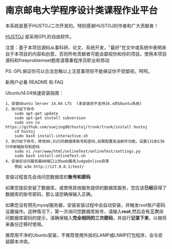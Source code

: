 南京邮电大学程序设计类课程作业平台
======
本系统是基于HUSTOJ二次开发的。特别感谢HUSTOJ的作者和广大贡献者！

[HUSTOJ](https://github.com/zhblue/hustoj/) 是采用GPL的自由软件。

注意：基于本项目源码从事科研、论文、系统开发，"最好"在文中或系统中表明来自于本项目的内容和创意，否则所有贡献者可能会鄙视你和你的项目。使用本项目源码和freeproblemset题库请尊重程序员职业和劳动

PS: GPL保证你可以合法忽略以上注意事项但不能保证你不受鄙视，呵呵。

新用户必看 README 和 FAQ

Ubuntu14.04快速安装指南：

    1、安装Ubuntu Server 14.04 LTS  (本安装尚不支持16.x的Ubuntu系统)
    2、执行如下命令
        sudo apt-get update
        sudo apt-get install subversion
        sudo svn co https://github.com/xuejing80/hustoj/trunk/trunk/install hustoj
        cd hustoj
        sudo bash install-interactive.sh
    3、执行如下命令，修改90,91行的数据库账号和密码,如需配置发送邮件功能，设置131到136行中邮箱账号和密码
        sudo vi /var/www/html/onlineTest/onlineTest/settings.py
        sudo bash install-onlineTest.sh
    4、安装后访问服务器80端口上的web服务JudgeOnline目录
        例如 w3m http://127.0.0.1/test/


安装过程首先会询问您数据库的<b>账号和密码</b>

如果您提前安装了数据库，或使用其他服务提供的数据库服务，您应该<b>已经</b>获得了数据库的账号密码，那么请您确保输入正确。

如果您没有预先mysql服务器，安装安装过程中会自动安装，并触发root账户密码设置操作。这种情况下，第一次询问您数据库账号，请输入<b>root</b>,然后会有<b>三次</b>询问数据库密码的提示，请确保输入<b>完全相同的三次密码</b>，并自行<b>记录下来</b>，以做将来备份迁移时使用。
  
推荐用干净的Ubuntu安装，不推荐使用外挂的LAMP或LNMP打包程序，会与安装脚本冲突。
